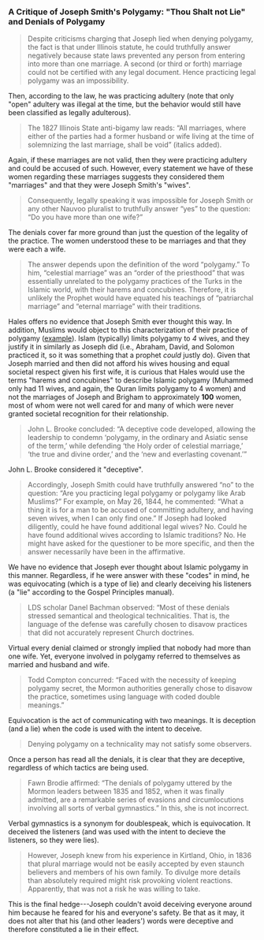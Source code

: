 ### A Critique of Joseph Smith's Polygamy: "Thou Shalt not Lie" and Denials of Polygamy

> Despite criticisms charging that Joseph lied when denying polygamy, the fact is that under Illinois statute, he could truthfully answer negatively because state laws prevented any person from entering into more than one marriage. A second (or third or forth) marriage could not be certified with any legal document. Hence practicing legal polygamy was an impossibility.

Then, according to the law, he was practicing adultery (note that only "open"
adultery was illegal at the time, but the behavior would still have been
classified as legally adulterous).

> The 1827 Illinois State anti-bigamy law reads: “All marriages, where either of the parties had a former husband or wife living at the time of solemnizing the last marriage, shall be void” (italics added).

Again, if these marriages are not valid, then they were practicing adultery and could be accused of such.  However, every statement we have of these women regarding these marriages suggests they considered them "marriages" and that they were Joseph Smith's "wives".

> Consequently, legally speaking it was impossible for Joseph Smith or any other Nauvoo pluralist to truthfully answer “yes” to the question: “Do you have more than one wife?”

The denials cover far more ground than just the question of the legality of the practice.  The women understood these to be marriages and that they were each a wife.

> The answer depends upon the definition of the word “polygamy.” To him, “celestial marriage” was an “order of the priesthood” that was essentially unrelated to the polygamy practices of the Turks in the Islamic world, with their harems and concubines. Therefore, it is unlikely the Prophet would have equated his teachings of “patriarchal marriage” and “eternal marriage” with their traditions.

Hales offers no evidence that Joseph Smith ever thought this way.  In addition, Muslims would object to this characterization of their practice of polygamy ([example](http://www.islamawareness.net/Polygamy/fatwa004.html)).  Islam (typically) limits polygamy to *4* wives, and they justify it in similarly as Joseph did (i.e., Abraham, David, and Solomon practiced it, so it was something that a prophet *could* justly do).  Given that Joseph married and then did not afford his wives housing and equal societal respect given his first wife, it is curious that Hales would use the terms "harems and concubines" to describe Islamic polygamy (Muhammed only had 11 wives, and again, the Quran limits polygamy to 4 women) and not the marriages of Joseph and Brigham to approximately **100** women, most of whom were not well cared for and many of which were never granted societal recognition for their relationship.

> John L. Brooke concluded: “A deceptive code developed, allowing the leadership to condemn ‘polygamy, in the ordinary and Asiatic sense of the term,’ while defending ‘the Holy order of celestial marriage,’ ‘the true and divine order,’ and the ‘new and everlasting covenant.’”

John L. Brooke considered it "deceptive".

> Accordingly, Joseph Smith could have truthfully answered “no” to the question: “Are you practicing legal polygamy or polygamy like Arab Muslims?” For example, on May 26, 1844, he commented: “What a thing it is for a man to be accused of committing adultery, and having seven wives, when I can only find one.” If Joseph had looked diligently, could he have found additional legal wives?  No. Could he have found additional wives according to Islamic traditions? No. He might have asked for the questioner to be more specific, and then the answer necessarily have been in the affirmative.

We have no evidence that Joseph ever thought about Islamic polygamy in this manner.  Regardless, if he were answer with these "codes" in mind, he was equivocating (which is a type of lie) and clearly deceiving his listeners (a "lie" according to the Gospel Principles manual).

> LDS scholar Danel Bachman observed: “Most of these denials stressed semantical and theological technicalities. That is, the language of the defense was carefully chosen to disavow practices that did not accurately represent Church doctrines.

Virtual every denial claimed or strongly implied that nobody had more than one wife.  Yet, everyone involved in polygamy referred to themselves as married and husband and wife.

> Todd Compton concurred: “Faced with the necessity of keeping polygamy secret, the Mormon authorities generally chose to disavow the practice, sometimes using language with coded double meanings.”

Equivocation is the act of communicating with two meanings.  It is deception (and a lie) when the code is used with the intent to deceive.

> Denying polygamy on a technicality may not satisfy some observers.

Once a person has read all the denials, it is clear that they are deceptive, regardless of which tactics are being used.

> Fawn Brodie affirmed: “The denials of polygamy uttered by the Mormon leaders between 1835 and 1852, when it was finally admitted, are a remarkable series of evasions and circumlocutions involving all sorts of verbal gymnastics.” In this, she is not incorrect.

Verbal gymnastics is a synonym for doublespeak, which is equivocation.  It deceived the listeners (and was used with the intent to decieve the listeners, so they were lies).

> However, Joseph knew from his experience in Kirtland, Ohio, in 1836 that plural marriage would not be easily accepted by even staunch believers and members of his own family. To divulge more details than absolutely required might risk provoking violent reactions. Apparently, that was not a risk he was willing to take.

This is the final hedge---Joseph couldn't avoid deceiving everyone around him because he feared for his and everyone's safety.  Be that as it may, it does not alter that his (and other leaders') words were deceptive and therefore constituted a lie in their effect.
